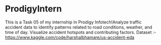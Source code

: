 # ProdigyIntern
This is a Task 05 of my internship In Prodigy Infotech!Analyze traffic accident data to identify patterns related to road conditions, weather, and time of day. Visualize accident hotspots and contributing factors.
Dataset :- https://www.kaggle.com/code/harshalbhamare/us-accident-eda
